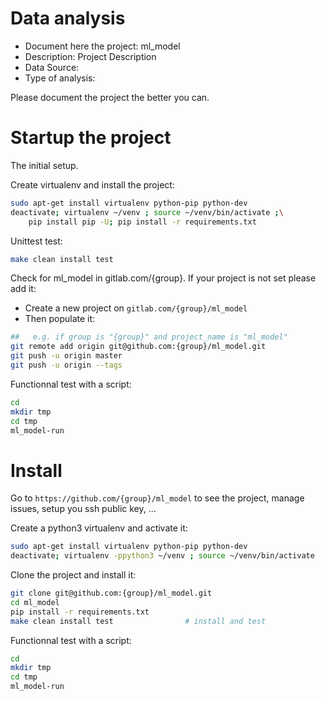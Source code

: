 # Data analysis
- Document here the project: ml_model
- Description: Project Description
- Data Source:
- Type of analysis:

Please document the project the better you can.

# Startup the project

The initial setup.

Create virtualenv and install the project:
```bash
sudo apt-get install virtualenv python-pip python-dev
deactivate; virtualenv ~/venv ; source ~/venv/bin/activate ;\
    pip install pip -U; pip install -r requirements.txt
```

Unittest test:
```bash
make clean install test
```

Check for ml_model in gitlab.com/{group}.
If your project is not set please add it:

- Create a new project on `gitlab.com/{group}/ml_model`
- Then populate it:

```bash
##   e.g. if group is "{group}" and project_name is "ml_model"
git remote add origin git@github.com:{group}/ml_model.git
git push -u origin master
git push -u origin --tags
```

Functionnal test with a script:

```bash
cd
mkdir tmp
cd tmp
ml_model-run
```

# Install

Go to `https://github.com/{group}/ml_model` to see the project, manage issues,
setup you ssh public key, ...

Create a python3 virtualenv and activate it:

```bash
sudo apt-get install virtualenv python-pip python-dev
deactivate; virtualenv -ppython3 ~/venv ; source ~/venv/bin/activate
```

Clone the project and install it:

```bash
git clone git@github.com:{group}/ml_model.git
cd ml_model
pip install -r requirements.txt
make clean install test                # install and test
```
Functionnal test with a script:

```bash
cd
mkdir tmp
cd tmp
ml_model-run
```
